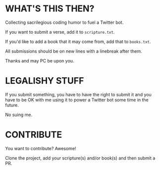 WHAT'S THIS THEN?
=================

Collecting sacrilegious coding humor to fuel a Twitter bot.

If you want to submit a verse, add it to `scripture.txt`.

If you'd like to add a book that it may come from, add that to `books.txt`.

All submissions should be on new lines with a linebreak after them.

Thanks and may PC be upon you.

LEGALISHY STUFF
===============

If you submit something, you have to have the right to submit it and you have to be OK with me using it to power a Twitter bot some time in the future.

No suing me.

CONTRIBUTE
==========

You want to contribute? Awesome!

Clone the project, add your scripture(s) and/or book(s) and then submit a PR.
